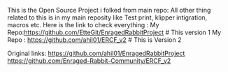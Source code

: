 This is the Open Source Project i folked from main repo: All other thing related to this is in my main reposity like Test print, klipper intigration, macros etc. Here is the link to check everything :
My Repo:https://github.com/EtteGit/EnragedRabbitProject # This version 1 
My Repo : https://github.com/ahil01/ERCF_v2 # This is Version 2

Original links:
https://github.com/ahil01/EnragedRabbitProject
https://github.com/Enraged-Rabbit-Community/ERCF_v2



